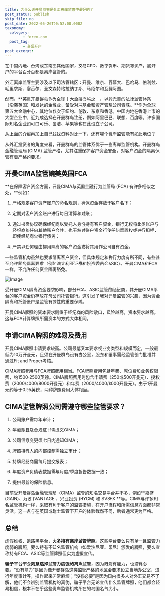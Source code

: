 ```yaml
---
title: 为什么说开曼监管是外汇离岸监管中最好的？
post_status: publish
skip_file: no
post_date: 2022-05-26T10:52:00.000Z
taxonomy:
  category:
        - forex-com
  post_tag:
        - 嘉盛开户
post_excerpt: 
---
```

在中国内地、台湾或东南亚其他国家，交易CFD、数字货币、期货等资产，能开户的平台百分百都是离岸监管的。

外汇离岸监管主要涉及以下司法管辖区：开曼、维京、百慕大、巴哈马、伯利兹、毛里求斯、塞舌尔、圣文森特格拉纳丁斯、马绍尔和瓦努阿图。

然而，**英属开曼群岛作为全球十大金融岛屿之一，以其完善的法律监管体系（沿袭英国）和发达的金融业，备受对冲基金和资产管理公司青睐。**作为全球第五大金融中心，其地位仅次于纽约、伦敦、东京和香港。中国内地在香港上市的大型企业中，近九成选择在开曼群岛注册，例如阿里巴巴、联想、百度等。许多国际知名企业如可口可乐、宝洁、苹果等也在此设立子公司。

从上面的介绍再加上自己找找资料对比一下，还有哪个离岸监管能有如此地位？

从外汇投资者的角度来看，开曼群岛的监管体系优于一些离岸监管机构。开曼群岛金融管理局 (CIMA) 监管严格，尤其注重保护客户资金安全，对客户资金的隔离保管有着严格的要求。

## 开曼CIMA监管媲美英国FCA

**在保障客户资金方面，开曼CIMA与英国金融行为监管局 (FCA) 有许多相似之处，**例如：

1. 严格规定客户资产账户的命名规则，确保资金存放于客户名下；

1. 定期对客户资金账户进行每日清算和对账；

1. 通过书面协议确保经纪商以受托人身份持有客户资金，银行无权将此类账户与经纪商的任何其他账户合并，也无权对账户资金行使任何留置权或进行扣押，即使经纪商欠银行债务；

1. 严禁以任何理由挪用隔离的客户资金或将其用作公司自有资金。

一些监管机构虽然也要求隔离客户资金，但具体规定和执行力度有所不同，有些甚至允许豁免隔离要求（例如澳大利亚证券和投资委员会ASIC）。开曼CIMA和FCA一样，不允许任何资金隔离豁免。

![Image](https://prod-files-secure.s3.us-west-2.amazonaws.com/39ed1227-6d7d-4570-be36-9ccd4a2c4241/bd849744-3fcb-4a37-8312-357962c8f065/image.png?X-Amz-Algorithm=AWS4-HMAC-SHA256&X-Amz-Content-Sha256=UNSIGNED-PAYLOAD&X-Amz-Credential=ASIAZI2LB466T7YAWZ5C%2F20250403%2Fus-west-2%2Fs3%2Faws4_request&X-Amz-Date=20250403T101352Z&X-Amz-Expires=3600&X-Amz-Security-Token=IQoJb3JpZ2luX2VjEIL%2F%2F%2F%2F%2F%2F%2F%2F%2F%2FwEaCXVzLXdlc3QtMiJHMEUCIBIp42YTtzzMEBnrcXZx89mJONETGfw%2BbyHpOJetRk%2BLAiEA48jEaebO8vLc9vL%2FQ4VwAg642tyOSVaeQb0tBKFt36oqiAQI6%2F%2F%2F%2F%2F%2F%2F%2F%2F%2F%2FARAAGgw2Mzc0MjMxODM4MDUiDK%2BT%2BTQXNh%2FNucyb0SrcA%2FQSJQLNujprs%2FVi0xMVktw5X%2FcmQlDWXDYTKlKPQ%2B47j5UKtoTeZd7ku8yroLb2EykUvAhLsc2JQvu2OtMGRrhuKLbW0lzylK8mzQLLm%2BRqMBYG09Pau7Ve%2B8sYqQyww3Id8sXpI9LXmHtB%2BLqQy7DZmK6N%2BiNdmDYRQuRU6%2Blutz1e6oP1LYIAiohv2JTb7rIV09JgY6%2Bv%2B8GZfWcSJ5uxm9ir%2BdF1k%2FWOF7cWB0MmJrAb9ENVDvDEXp1fpNUWaFuS13DtfRYUrRNEJjtizlAP9h%2FkSAnrpU2r%2FVnfBlPUQ4FBZ5Yh7LNEKyJHDXs0QEwy84z1TWd7ok6LFElPy7Xilj%2F9RAMHWyVODPeHrZpicDJvn1IbFSz%2Bm2oKFNh4om66Ahr5nF4YoNFZi2qG0keGhZ6L9JnhdmJUAXZxaBoIcJ3XL9xx68w8FxjkSNX9WpNDwvqOWJJxh74rkEIPtFmr0i36VQ2r4lHCLFqBW%2Fyt%2BrkOlCDbHzVpqkA64a0EEpD4X4Nobs3h1lfKGOX5j8lnKYjxt7yMFd19siPY9dZYWJyf0vmsnDXyTN141U5w10wK7WftfQDPeTp3uU%2FesiiyAyKO6r%2BYO3Y4M7SRQjKmqZ5niM873%2B8YDh8PMJOvub8GOqUBvCKSmb7XJUdJ5vO%2FP5R05Oa%2FneJAeAkbTzbufWxmU9QgJG9iLiu%2FbUj%2B%2BusRnbxF%2Fxf%2BIKUzY0cV00uxvrXdUOvAr59xRTl%2BjKnwZaAprzk01KEnDvZGpVi%2F7sNnu5zFmuiicQJcIy5CEYMUt8aaRJ%2BIJOfGJnSv9Qn%2Bi0i4sXhJRdpAAlqqiOJQ7uLx%2BuQZ%2FiFoLvD0uKxNb3RR40%2FAgH2DtNJ6&X-Amz-Signature=82a29630aba72472162755ef42361fb3ef934ab955f181caf25657a7da6eaafc&X-Amz-SignedHeaders=host&x-id=GetObject)

受开曼CIMA隔离资金要求影响，部分FCA、ASIC监管的经纪商，其开曼CIMA平台的客户资金仍存放在母公司托管银行。这引发了我对开曼监管的兴趣，因为资金隔离和托管账户是监管有效性的重要保障。

开曼CIMA牌照的资本要求侧重于经纪商的风险敞口，风险越高，资本要求越高。这与FCA计算牌照所需资本的方式大体相同。

## **申请CIMA牌照的难易及费用**

开曼CIMA牌照申请要求较高。公司最低资本要求视业务类型和规模而定，一般最低为10万开曼元，且须在开曼群岛设有办公室，股东和董事需经监管部门批准并通过Fit and Proper考核。

CIMA牌照费用与FCA牌照费用相当。FCA牌照费用包括年费、席位费和业务权限费，约1500-2500英镑。CIMA牌照费用则包含申请费（250或500开曼元）、授权费（2000/4000/8000开曼元）和年费（2000/4000/8000开曼元）。由于1开曼元约等于0.95英镑，两种牌照费用大体相当。

## CIMA监管牌照公司需遵守哪些监管要求？

1. 公司账户需每年审计；

1. 年度账目及合规证书需提交CIMA；

1. 公司信息变更须七日内通知CIMA；

1. 牌照持有人的内部控制需独立审计；

1. 持牌经纪商需每月提交报表；

1. 年度资产负债表数据需与月度/季度报告数据一致；

1. 提供最新的保险信息。

目前受开曼群岛金融管理局（CIMA）监管的知名交易平台并不多，例如**嘉盛 (GAIN)、万致 (VANTAGE)、兴业投资 (HYCM) 和 SVSFX **等。CIMA与许多知名监管机构一样，采取有利于客户的监管措施，在开户流程和所需信息方面都非常灵活。这一点与在英国或瑞士监管下开户的体验截然不同，后者通常更为严格。

## 总结

虚假维权、跑路黑平台，**大多持有离岸监管牌照**。这些平台要么只有单一且监管力度弱的牌照，要么持有不知名监管机构（如爱沙尼亚、印尼）颁发的牌照，要么宣称持有FCA、ASIC等监管牌照但实为虚假宣传。

**骗子平台不会刻意选择监管力度强的离岸监管**，因为既没有能力，也没有必要。“没有能力”是因为像开曼群岛这类监管严格的地区会要求设立当地办公室、进行年度审计等，操作起来非常麻烦；“没有必要”是因为国内很多人对外汇交易不了解，他们不会辨别监管机构的真伪，骗子平台无论宣传什么监管牌照，他们都会轻易相信，根本不在乎这些离岸监管机构所在的岛国名气大小。